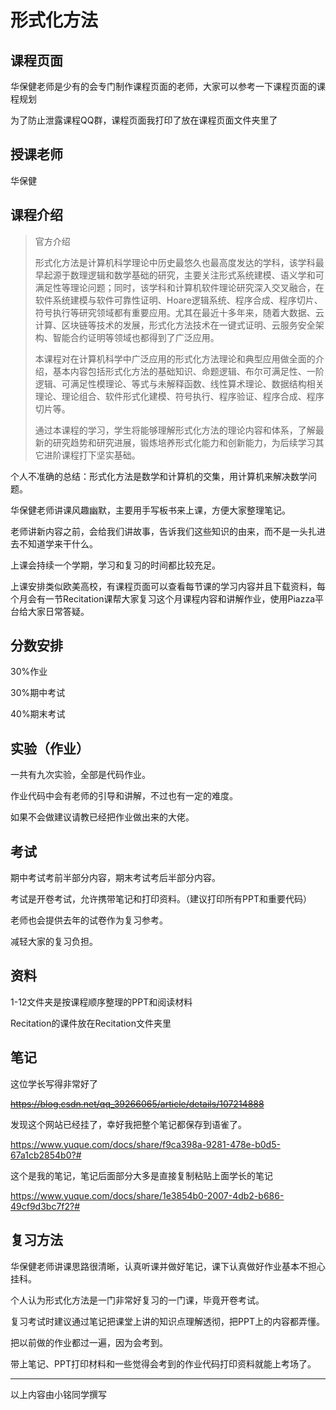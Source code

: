 # 形式化方法

## 课程页面

华保健老师是少有的会专门制作课程页面的老师，大家可以参考一下课程页面的课程规划

为了防止泄露课程QQ群，课程页面我打印了放在课程页面文件夹里了



## 授课老师

华保健



## 课程介绍

> 官方介绍
>
> 形式化方法是计算机科学理论中历史最悠久也最高度发达的学科，该学科最早起源于数理逻辑和数学基础的研究，主要关注形式系统建模、语义学和可满足性等理论问题；同时，该学科和计算机软件理论研究深入交叉融合，在软件系统建模与软件可靠性证明、Hoare逻辑系统、程序合成、程序切片、符号执行等研究领域都有重要应用。尤其在最近十多年来，随着大数据、云计算、区块链等技术的发展，形式化方法技术在一键式证明、云服务安全架构、智能合约证明等领域也都得到了广泛应用。
>
> 本课程对在计算机科学中广泛应用的形式化方法理论和典型应用做全面的介绍，基本内容包括形式化方法的基础知识、命题逻辑、布尔可满足性、一阶逻辑、可满足性模理论、等式与未解释函数、线性算术理论、数据结构相关理论、理论组合、软件形式化建模、符号执行、程序验证、程序合成、程序切片等。
>
> 通过本课程的学习，学生将能够理解形式化方法的理论内容和体系，了解最新的研究趋势和研究进展，锻炼培养形式化能力和创新能力，为后续学习其它进阶课程打下坚实基础。

个人不准确的总结：形式化方法是数学和计算机的交集，用计算机来解决数学问题。

华保健老师讲课风趣幽默，主要用手写板书来上课，方便大家整理笔记。

老师讲新内容之前，会给我们讲故事，告诉我们这些知识的由来，而不是一头扎进去不知道学来干什么。

上课会持续一个学期，学习和复习的时间都比较充足。

上课安排类似欧美高校，有课程页面可以查看每节课的学习内容并且下载资料，每个月会有一节Recitation课帮大家复习这个月课程内容和讲解作业，使用Piazza平台给大家日常答疑。



## 分数安排

30%作业

30%期中考试

40%期末考试



## 实验（作业）

一共有九次实验，全部是代码作业。

作业代码中会有老师的引导和讲解，不过也有一定的难度。

如果不会做建议请教已经把作业做出来的大佬。



## 考试

期中考试考前半部分内容，期末考试考后半部分内容。

考试是开卷考试，允许携带笔记和打印资料。（建议打印所有PPT和重要代码）

老师也会提供去年的试卷作为复习参考。

减轻大家的复习负担。



## 资料

1-12文件夹是按课程顺序整理的PPT和阅读材料

Recitation的课件放在Recitation文件夹里



## 笔记

这位学长写得非常好了

~~https://blog.csdn.net/qq_39266065/article/details/107214888~~

发现这个网站已经挂了，幸好我把整个笔记都保存到语雀了。

https://www.yuque.com/docs/share/f9ca398a-9281-478e-b0d5-67a1cb2854b0?#



这个是我的笔记，笔记后面部分大多是直接复制粘贴上面学长的笔记

https://www.yuque.com/docs/share/1e3854b0-2007-4db2-b686-49cf9d3bc7f2?# 



## 复习方法

华保健老师讲课思路很清晰，认真听课并做好笔记，课下认真做好作业基本不担心挂科。

个人认为形式化方法是一门非常好复习的一门课，毕竟开卷考试。

复习考试时建议通过笔记把课堂上讲的知识点理解透彻，把PPT上的内容都弄懂。

把以前做的作业都过一遍，因为会考到。

带上笔记、PPT打印材料和一些觉得会考到的作业代码打印资料就能上考场了。

------

以上内容由小铭同学撰写

